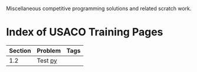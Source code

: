 Miscellaneous competitive programming solutions and related scratch work.

# Index of USACO Training Pages
|Section|Problem|Tags|
|---|---|---|
|1.2|Test [py](https://github.com/wilsjame/misc-algos/blob/master/usaco/training/Section%201.2/test.py)||
